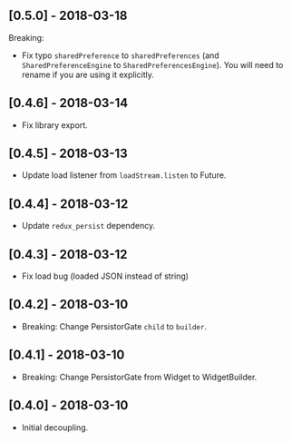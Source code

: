 ## [0.5.0] - 2018-03-18

Breaking:

* Fix typo `sharedPreference` to `sharedPreferences`
  (and `SharedPreferenceEngine` to `SharedPreferencesEngine`).
  You will need to rename if you are using it explicitly.

## [0.4.6] - 2018-03-14

* Fix library export.

## [0.4.5] - 2018-03-13

* Update load listener from `loadStream.listen` to Future.

## [0.4.4] - 2018-03-12

* Update `redux_persist` dependency.

## [0.4.3] - 2018-03-12

* Fix load bug (loaded JSON instead of string)

## [0.4.2] - 2018-03-10

* Breaking: Change PersistorGate `child` to `builder`.

## [0.4.1] - 2018-03-10

* Breaking: Change PersistorGate from Widget to WidgetBuilder.

## [0.4.0] - 2018-03-10

* Initial decoupling.
